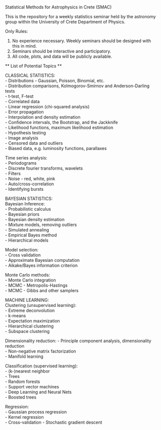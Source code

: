 Statistical Methods for Astrophysics in Crete (SMAC)

This is the repository for a weekly statistics seminar held by the astronomy group within the University of Crete Department of Physics. 

Only Rules:  
1. No experience necessary. Weekly seminars should be designed with this in mind.  
2. Seminars should be interactive and participatory.  
3. All code, plots, and data will be publicly available.  


** List of Potential Topics **

CLASSICAL STATISTICS:  
	- Distributions - Gaussian, Poisson, Binomial, etc.  
	- Distribution comparisons, Kolmogorov-Smirnov and Anderson-Darling tests  
	- t-test, F-test  
	- Correlated data  
	- Linear regression (chi-squared analysis)  
	- Error propagation  
	- Interpolation and density estimation  
	- Confidence intervals, the Bootstrap, and the Jackknife  
	- Likelihood functions, maximum likelihood estimation  
	- Hypothesis testing  
	- Image analysis  
	- Censored data and outliers  
	- Biased data, e.g. luminosity functions, parallaxes  

Time series analysis:  
	- Periodograms  
	- Discrete fourier transforms, wavelets  
	- Filters  
	- Noise - red, white, pink  
	- Auto/cross-correlation  
	- Identifying bursts

BAYESIAN STATISTICS:  
Bayesian Inference:  
	- Probabilistic calculus  
	- Bayesian priors  
	- Bayesian density estimation  
	- Mixture models, removing outliers  
	- Simulated annealing  
	- Empirical Bayes method  
	- Hierarchical models  

Model selection:  
	- Cross validation  
	- Approximate Bayesian computation  
	- Aikake/Bayes information criterion  

Monte Carlo methods:  
	- Monte Carlo integration  
	- MCMC - Metropolis-Hastings  
	- MCMC - Gibbs and other samplers  


MACHINE LEARNING:  
Clustering (unsupervised learning):  
	- Extreme deconvolution  
	- k-means  
	- Expectation maximization  
	- Hierarchical clustering  
	- Subspace clustering  

Dimensionality reduction:
	- Principle component analysis, dimensionality reduction  
	- Non-negative matrix factorization  
	- Manifold learning  

Classification (supervised learning):  
	- (k-)nearest neighbor  
	- Trees  
	- Random forests  
	- Support vector machines  
	- Deep Learning and Neural Nets  
	- Boosted trees  

Regression:  
	- Gaussian process regression  
	- Kernel regression  
	- Cross-validation
	- Stochastic gradient descent  
